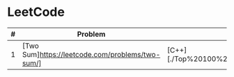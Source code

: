 # LeetCode

| # | Problem | Solution | Difficulty|
|---| ------- | -------- |-------|
|1|[Two Sum]https://leetcode.com/problems/two-sum/]|[C++][./Top%20100%20liked%20Questions/1.%20Two%20Sum]|Easy
